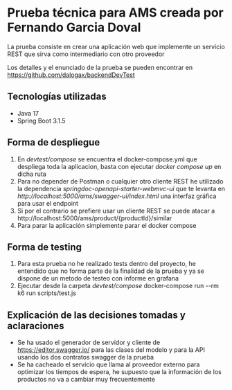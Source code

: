 # Prueba técnica para AMS creada por Fernando Garcia Doval

La prueba consiste en crear una aplicación web que implemente un servicio REST que sirva como intermediario con otro proveedor

Los detalles y el enunciado de la prueba se pueden encontrar en https://github.com/dalogax/backendDevTest

## Tecnologías utilizadas

- Java 17
- Spring Boot 3.1.5

## Forma de despliegue

1. En *devtest/compose* se encuentra el docker-compose.yml que despliega toda la aplicacion, basta con ejecutar *docker compose up* en dicha ruta
2. Para no depender de Postman o cualquier otro cliente REST he utilizado la dependencia *springdoc-openapi-starter-webmvc-ui* que te levanta en *http://localhost:5000/ams/swagger-ui/index.html* una interfaz gráfica para usar el endpoint
3. Si por el contrario se prefiere usar un cliente REST se puede atacar a http://localhost:5000/ams/product/{productId}/similar
4. Para parar la aplicación simplemente parar el docker compose

## Forma de testing

1. Para esta prueba no he realizado tests dentro del proyecto, he entendido que no forma parte de la finalidad de la prueba y ya se dispone de un metodo de testeo con informe en grafana
2. Ejecutar desde la carpeta *devtest/compose* docker-compose run --rm k6 run scripts/test.js 

## Explicación de las decisiones tomadas y aclaraciones

- Se ha usado el generador de servidor y cliente de https://editor.swagger.io/ para las clases del modelo y para la API usando los dos contratos swagger de la prueba
- Se ha cacheado el servicio que llama al proveedor externo para optimizar los tiempos de espera, he supuesto que la información de los productos no va a cambiar muy frecuentemente
